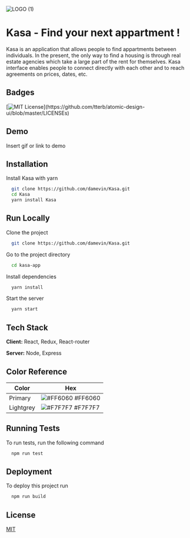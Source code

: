 ![LOGO (1)](https://user-images.githubusercontent.com/72107589/142654338-90cb5c5a-3ca6-4d21-a806-d24dbd84ea17.png)



# Kasa - Find your next appartment !

Kasa is an application that allows people to find appartments between individuals. In the present, the only way to find a housing is through real estate agencies which take a large part of the rent for themselves. Kasa interface enables people to connect directly with each other and to reach agreements on prices, dates, etc.


## Badges

[![MIT License](https://img.shields.io/apm/l/atomic-design-ui.svg?)](https://github.com/tterb/atomic-design-ui/blob/master/LICENSEs)


## Demo

Insert gif or link to demo


## Installation

Install Kasa with yarn

```bash
  git clone https://github.com/damevin/Kasa.git
  cd Kasa
  yarn install Kasa
```
    
## Run Locally

Clone the project

```bash
  git clone https://github.com/damevin/Kasa.git
```

Go to the project directory

```bash
  cd kasa-app
```

Install dependencies

```bash
  yarn install
```

Start the server

```bash
  yarn start
```


## Tech Stack

**Client:** React, Redux, React-router

**Server:** Node, Express

## Color Reference

| Color             | Hex                                                                |
| ----------------- | ------------------------------------------------------------------ |
| Primary | ![#FF6060](https://via.placeholder.com/10/FF6060?text=+) #FF6060 |
| Lightgrey | ![#F7F7F7](https://via.placeholder.com/10/F7F7F7?text=+) #F7F7F7 |


## Running Tests

To run tests, run the following command

```bash
  npm run test
```


## Deployment

To deploy this project run

```bash
  npm run build
```


## License

[MIT](https://choosealicense.com/licenses/mit/)

